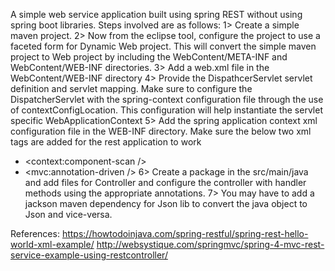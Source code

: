 A simple web service application built using spring REST without using spring boot libraries.
Steps involved are as follows:
1> Create a simple maven project.
2> Now from the eclipse tool, configure the project to use a faceted form for Dynamic Web project. This will convert the simple maven project
   to Web project by including the WebContent/META-INF and WebContent/WEB-INF directories.
3> Add a web.xml file in the WebContent/WEB-INF directory
4> Provide the DispathcerServlet servlet definition and servlet mapping. Make sure to configure the DispatcherServlet with the 
   spring-context configuration file through the use of <init-param><param-name>contextConfigLocation</param-name></init-param>. This configuration
   will help instantiate the servlet specific WebApplicationContext
5> Add the spring application context xml configuration file in the WEB-INF directory. Make sure the below two xml tags are added for the rest application to work
- <context:component-scan />
- <mvc:annotation-driven />
6> Create a package in the src/main/java and add files for Controller and configure the controller with handler methods using the appropriate annotations.
7> You may have to add a jackson maven dependency for Json lib to convert the java object to Json and vice-versa.

References:
https://howtodoinjava.com/spring-restful/spring-rest-hello-world-xml-example/
http://websystique.com/springmvc/spring-4-mvc-rest-service-example-using-restcontroller/